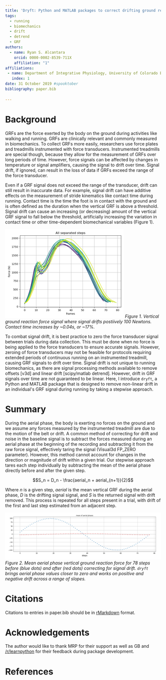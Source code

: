 ```yaml
---
title: 'Dryft: Python and MATLAB packages to correct drifting ground reaction force signals'
tags:
  - running
  - biomechanics
  - drift
  - detrend
  - GRF
authors:
  - name: Ryan S. Alcantara
    orcid: 0000-0002-8539-711X
    affiliation: "1"
affiliations:
 - name: Department of Integrative Physiology, University of Colorado Boulder, Boulder CO, USA 
   index: 1
date: 31 October 2019 #spooktober
bibliography: paper.bib

---
```


# Background
GRFs are the force exerted by the body on the ground during activities like walking and running. 
GRFs are clinically relevant and commonly measured in biomechanics.
To collect GRFs more easily, researchers use force plates and treadmills instrumented with force transducers.
Instrumented treadmills are special though, because they allow for the measurement of GRFs over long periods of time. 
However, force signals can be affected by changes in temperature or signal amplifiers, causing the signal to drift over time.
Signal drift, if ignored, can result in the loss of data if GRFs exceed the range of the force transducer. 

Even if a GRF signal does not exceed the range of the transducer, drift can still result in inaccurate data.
For example, signal drift can have additive effects on the measurement of stride kinematics like contact time during 
running. 
Contact time is the time the foot is in contact with the ground and is often defined as the duration when the vertical 
GRF is above a threshold.  
Signal drift can cause an increasing (or decreasing) amount of the vertical GRF signal to fall below the threshold, 
artificially increasing the variation in contact time or other time-dependent biomechanical variables (Figure 1).

![Figure 1](Figure_1.png)
*Figure 1. Vertical ground reaction force signal where signal drifts postiively 100 Newtons. 
Contact time increases by ~0.04s, or ~17%.* 
 
To combat signal drift, it is best practice to zero the force transducer signal between trials during data collection. 
This must be done when no force is being applied to the force transducers to ensure accurate signals.
However, zeroing of force transducers may not be feasible for protocols requiring extended periods of continuous
running on an instrumented treadmill, causing GRF signals to drift over time.
Signal drift is not unique to running biomechanics, as there are signal processing methods available to remove offsets 
[v3d] and linear drift [scipy/matlab detrend]. However, drift in GRF signals over time are not guaranteed to be
linear. 
Here, I introduce `dryft`, a Python and MATLAB package that is designed to remove non-linear drift in an individual's 
GRF signal during running by taking a stepwise approach. 


# Summary
During the aerial phase, the body is exerting no forces on the ground and we assume any forces measured by the 
instrumented treadmill are due to the motion of the belt or drift. 
A common method of correcting for drift and noise in the baseline signal is to subtract the forces measured during an 
aerial phase at the beginning of the recording and subtracting it from the raw force signal, effectively taring the 
signal (Visual3d FP_ZERO parameter). 
However, this method cannot account for changes in the direction or magnitude of drift within a given trial. 
Our stepwise approach tares each step individually by subtracting the mean of the aerial phase directly before and 
after the given step.

$$S_n = D_n - \frac{aerial_n + aerial_{n+1}}{2}$$

Where $n$ is a given step, $aerial$ is the mean vertical GRF during the aerial phase, $D$ is the drifting signal 
signal, and $S$ is the returned signal with drift removed. 
This process is repeated for all steps present in a trial, with drift of the first and last step estimated from 
an adjacent step.

![Figure 2](mean_aerial_phases.png)
*Figure 2. Mean aerial phase vertical ground reaction force for 78 steps before (blue dots) and after (red dots) 
correcting for signal drift. `dryft` brings aerial phase values closer to zero and works on positive and 
negative drift across a range of slopes.*  

# Citations

Citations to entries in paper.bib should be in
[rMarkdown](http://rmarkdown.rstudio.com/authoring_bibliographies_and_citations.html)
format.

# Acknowledgements

The author would like to thank MRP for their support as well as GB and 
[/r/learnpython](https://reddit.com/r/learnpython) for their feedback during package development. 

# References
